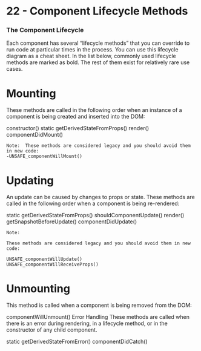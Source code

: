 # 22 - Component Lifecycle Methods

### The Component Lifecycle

Each component has several “lifecycle methods” that you can override to run code at particular times in the process. You can use this lifecycle diagram as a cheat sheet. In the list below, commonly used lifecycle methods are marked as bold. The rest of them exist for relatively rare use cases.

# Mounting
These methods are called in the following order when an instance of a component is being created and inserted into the DOM:

constructor()
static getDerivedStateFromProps()
render()
componentDidMount()

```
Note:  These methods are considered legacy and you should avoid them in new code:
-UNSAFE_componentWillMount()

```
# Updating
An update can be caused by changes to props or state. These methods are called in the following order when a component is being re-rendered:

static getDerivedStateFromProps()
shouldComponentUpdate()
render()
getSnapshotBeforeUpdate()
componentDidUpdate()

```
Note:

These methods are considered legacy and you should avoid them in new code:

UNSAFE_componentWillUpdate()
UNSAFE_componentWillReceiveProps()
```

# Unmounting
This method is called when a component is being removed from the DOM:

componentWillUnmount()
Error Handling
These methods are called when there is an error during rendering, in a lifecycle method, or in the constructor of any child component.

static getDerivedStateFromError()
componentDidCatch()
